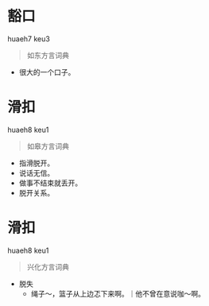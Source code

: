 # 豁口
huaeh7 keu3
> 如东方言词典
- 很大的一个口子。

# 滑扣
huaeh8 keu1
> 如皋方言词典
- 指滑脱开。
- 说话无信。
- 做事不结束就丢开。
- 脱开关系。

# 滑扣
huaeh8 keu1
> 兴化方言词典
- 脱失
  - 绳子～，篮子从上边忑下来啊。｜他不曾在意说咖～啊。
